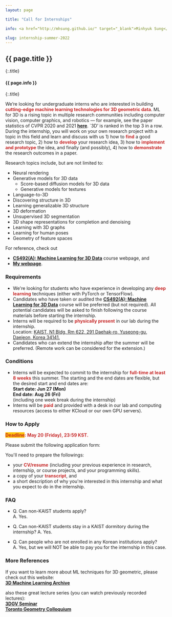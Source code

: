```yaml
---
layout: page

title: "Call for Internships"

info: <a href="http://mhsung.github.io/" target="_blank">Minhyuk Sung</a>, <a href="https://www.kaist.ac.kr/" target="_blank">KAIST</a>, Summer 2022

slug: internship-summer-2022
---
```



## {{ page.title }}
{:.title}
#### {{ page.info }}
{:.title}
<br />


<style>
em { font-style: normal; font-weight: bold; color: #C62828 }
h { background-color:#FFC107 }
</style>


We’re looking for undergraduate interns who are interested in building <em>cutting-edge machine learning technologies for 3D geometric data</em>. ML for 3D is a rising topic in multiple research communities including computer vision, computer graphics, and robotics — for example, see the paper statistics of CVPR 2020 and 2021 <em><a href="https://github.com/hoya012/CVPR-2021-Paper-Statistics/blob/main/2021_cvpr/top_keywords_2020%2B2021.png" target="_blank">here</a></em>. `3D’ is ranked in the top 3 in a row. During the internship, you will work on your own research project with a topic in this field and learn and discuss with us 1) how to <em>find</em> a good research topic, 2) how to <em>develop</em> your research idea, 3) how to <em>implement and prototype</em> the idea, and finally (and possibly), 4) how to <em>demonstrate</em> the research outcomes in a paper.


Research topics include, but are not limited to:
- Neural rendering
- Generative models for 3D data
    - Score-based diffusion models for 3D data
    - Generative models for textures
- Language-to-3D
- Discovering structure in 3D
- Learning generalizable 3D structure
- 3D deformation
- Unsupervised 3D segmentation
- 3D shape representations for completion and denoising
- Learning with 3D graphs
- Learning for human poses
- Geometry of feature spaces


For reference, check out
- <em><a href="{{site.baseurl}}/kaist-cs492a-spring-2022/" target="_blank">CS492(A): Machine Learning for 3D Data</a></em> course webpage, and
- <em><a href="{{site.baseurl}}/" target="_blank">My webpage</a></em>.


### Requirements
- We're looking for students who have experience in developing any <em>deep learning</em> techniques (either with PyTorch or TensorFlow).
- Candidates who have taken or audited the <em><a href="{{site.baseurl}}/kaist-cs492a-spring-2022/" target="_blank">CS492(A): Machine Learning for 3D Data</a></em> course will be preferred (but not required). All potential candidates will be asked to finish following the course materials before starting the internship.
- Interns will be required to be <em>physically present</em> in our lab during the internship.<br>
  Location: <a href="https://goo.gl/maps/Cv7wKzf4jhA1ezuh7" target="_blank">KAIST, N1 Bldg, Rm 622, 291 Daehak-ro, Yuseong-gu, Daejeon, Korea 34141. </a>
- Candidates who can extend the internship after the summer will be preferred. (Remote work can be considered for the extension.)


### Conditions
- Interns will be expected to commit to the internship for <em>full-time at least 8 weeks</em> this summer. The starting and the end dates are flexible, but the desired start and end dates are:<br>
  **Start date: Jun 27 (Mon)**<br>
  **End date: Aug 26 (Fri)**<br>
  (including one week break during the internship)
- Interns will be <em>paid</em> and provided with a desk in our lab and computing resources (access to either KCloud or our own GPU servers).


### How to Apply
<em><h>Deadline</h>: May 20 (Friday), 23:59 KST.</em>

Please submit the following application form:

You'll need to prepare the followings:
- your <em>CV/resume</em> (including your previous experience in research, internship, or course projects, and your programming skills).
- a copy of your <em>transcript</em>, and
- a short description of why you're interested in this internship and what you expect to do in the internship.


### FAQ
- Q. Can non-KAIST students apply?<br>
A. Yes.

- Q. Can non-KAIST students stay in a KAIST dormitory during the internship?
A. Yes.

- Q. Can people who are not enrolled in any Korean institutions apply?<br>
A. Yes, but we will NOT be able to pay you for the internship in this case. 


### More References
If you want to learn more about ML techniques for 3D geometric, please check out this website:<br>
<em><a href="https://github.com/timzhang642/3D-Machine-Learning" target="_blank">3D Machine Learning Archive</a></em><br>

also these great lecture series (you can watch previously recorded lectures):<br>
<em><a href="https://3dgv.github.io/" target="_blank">3DGV Seminar</a></em><br>
<em><a href="https://toronto-geometry-colloquium.github.io/" target="_blank">Toronto Geometry Colloquium</a></em><br>

<br />

